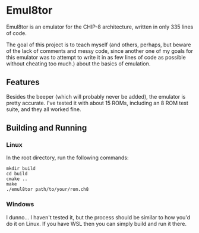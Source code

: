 # Emul8tor

Emul8tor is an emulator for the CHIP-8 architecture, written in only 335 lines of code.

The goal of this project is to teach myself (and others, perhaps, but beware of the lack of comments and messy code, since another one of my goals for this emulator was to attempt to write it in as few lines of code as possible without cheating too much.) about the basics of emulation.

## Features

Besides the beeper (which will probably never be added), the emulator is pretty accurate. I've tested it with about 15 ROMs, including an 8 ROM test suite, and they all worked fine.

## Building and Running

### Linux
In the root directory, run the following commands:
```
mkdir build
cd build
cmake ..
make
./emul8tor path/to/your/rom.ch8
```

### Windows
I dunno... I haven't tested it, but the process should be similar to how you'd do it on Linux. If you have WSL then you can simply build and run it there.
